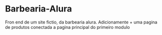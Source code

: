 # Barbearia-Alura
Fron end de um site fictio, da barbearia alura.
Adicionamente + uma pagina de produtos conectada a pagina principal do primeiro modulo
